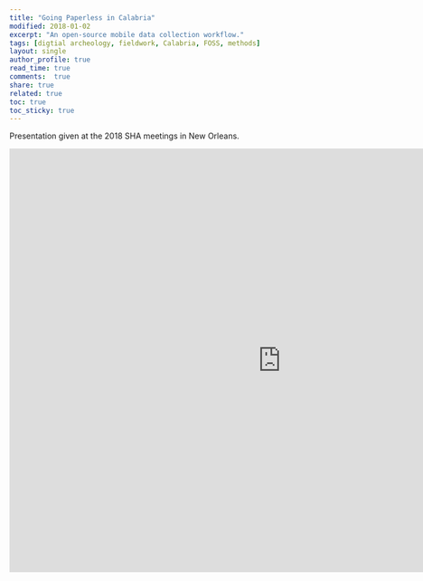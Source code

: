 ```yaml
---
title: "Going Paperless in Calabria"
modified: 2018-01-02
excerpt: "An open-source mobile data collection workflow."
tags: [digtial archeology, fieldwork, Calabria, FOSS, methods]
layout: single
author_profile: true
read_time: true
comments:  true
share: true
related: true
toc: true
toc_sticky: true
---
```


Presentation given at the 2018 SHA meetings in New Orleans. 

<iframe src="https://docs.google.com/presentation/d/e/2PACX-1vQiCqGnGq3DRr0IR3Fx1VKof5ijtf3ECeJusMpqCMDPBvf61niXYBtY4_DTCIu6z8D3fPAaffCabkBF/embed?start=false&loop=false&delayms=10000" frameborder="0" width="960" height="749" allowfullscreen="true" mozallowfullscreen="true" webkitallowfullscreen="true"></iframe>
